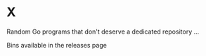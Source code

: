 # X
Random Go programs that don't deserve a dedicated repository
...

Bins available in the releases page
